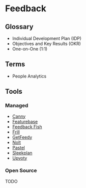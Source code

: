 # Feedback

<!--
dynafield
fieldbyfield
formbyform
lessform
headform
-->

<!--
https://app.pluralsight.com/paths/skills/providing-quality-feedback

https://app.pluralsight.com/library/courses/resolving-conflicts-with-feedback/table-of-contents

https://github.com/github/feedback
-->

<!--
https://tally.so/feedback

-->

## Glossary

- Individual Development Plan (IDP)
- Objectives and Key Results (OKR)
- One-on-One (1:1)

## Terms

- People Analytics

## Tools

### Managed

- [Canny](https://canny.io)
- [Featurebase](https://featurebase.app)
- [Feedback Fish](https://feedback.fish)
- [Frill](https://frill.co)
- [GetFeedy](https://getfeedy.io)
- [Nolt](https://nolt.io)
- [Pastel](https://usepastel.com)
- [Sleekplan](https://sleekplan.com)
- [Upvoty](https://upvoty.com)

<!--
https://usehall.com | https://community.usehall.com
https://feedbackloopv2.vercel.app
-->

### Open Source

TODO

<!--
https://github.com/chroxify/feedbase
https://github.com/germla/germla
https://github.com/dephraiim/userbase
-->
